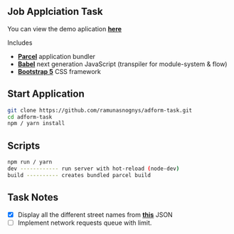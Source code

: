 ## Job Applciation Task

You can view the demo aplication [**here**](https://adform-task.vercel.app/)

Includes

- [**Parcel**](https://parceljs.org/getting_started.html/) application bundler
- [**Babel**](https://babeljs.io/) next generation JavaScript (transpiler for module-system & flow)
- [**Bootstrap 5**](https://blog.getbootstrap.com/2020/06/16/bootstrap-5-alpha//) CSS framework

## Start Application

```bash
git clone https://github.com/ramunasnognys/adform-task.git
cd adform-task
npm / yarn install
```

## Scripts 

```bash
npm run / yarn
dev ------------ run server with hot-reload (node-dev)
build ---------- creates bundled parcel build
```

## Task Notes

- [x] Display all the different street names from [**this**](https://raw.githubusercontent.com/zemirco/sf-city-lots-json/master/citylots.json) JSON
- [ ] Implement network requests queue with limit.
